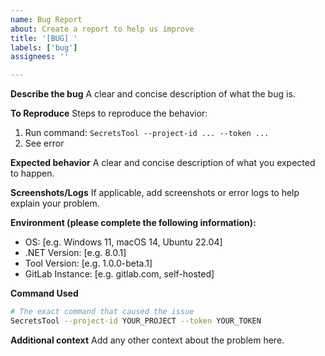 ```yaml
---
name: Bug Report
about: Create a report to help us improve
title: '[BUG] '
labels: ['bug']
assignees: ''

---
```


**Describe the bug**
A clear and concise description of what the bug is.

**To Reproduce**
Steps to reproduce the behavior:
1. Run command: `SecretsTool --project-id ... --token ...`
2. See error

**Expected behavior**
A clear and concise description of what you expected to happen.

**Screenshots/Logs**
If applicable, add screenshots or error logs to help explain your problem.

**Environment (please complete the following information):**
 - OS: [e.g. Windows 11, macOS 14, Ubuntu 22.04]
 - .NET Version: [e.g. 8.0.1]
 - Tool Version: [e.g. 1.0.0-beta.1]
 - GitLab Instance: [e.g. gitlab.com, self-hosted]

**Command Used**
```bash
# The exact command that caused the issue
SecretsTool --project-id YOUR_PROJECT --token YOUR_TOKEN
```

**Additional context**
Add any other context about the problem here.

